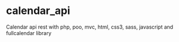 # calendar_api 
Calendar api rest with php, poo, mvc, html, css3, sass, javascript and fullcalendar library
